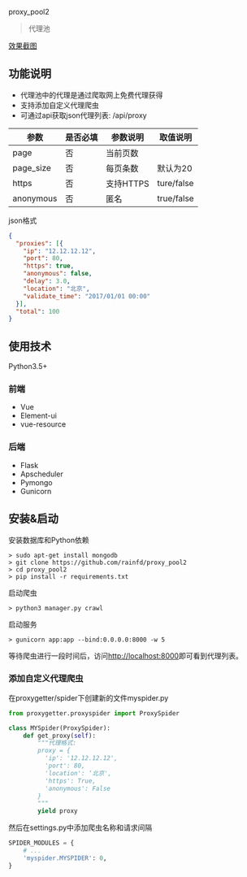 proxy_pool2

> 代理池

[效果截图](https://github.com/rainfd/proxy_pool2/blob/master/screenshoot/index.png)


## 功能说明

- 代理池中的代理是通过爬取网上免费代理获得
- 支持添加自定义代理爬虫
- 可通过api获取json代理列表: /api/proxy

| 参数        | 是否必填 | 参数说明    | 取值说明       |
| --------- | ---- | ------- | ---------- |
| page      | 否    | 当前页数    |              |
| page_size | 否    | 每页条数    | 默认为20      |
| https     | 否    | 支持HTTPS | ture/false |
| anonymous | 否    | 匿名      | true/false |

json格式

```json
{
  "proxies": [{
    "ip": "12.12.12.12",
    "port": 80,
    "https": true,
    "anonymous": false,
    "delay": 3.0,
    "location": "北京",
    "validate_time": "2017/01/01 00:00"
  }],
  "total": 100
}
```



## 使用技术

Python3.5+

### 前端

- Vue
- Element-ui
- vue-resource

### 后端

- Flask
- Apscheduler
- Pymongo
- Gunicorn

## 安装&启动

安装数据库和Python依赖

```shell
> sudo apt-get install mongodb
> git clone https://github.com/rainfd/proxy_pool2
> cd proxy_pool2
> pip install -r requirements.txt
```

启动爬虫

```
> python3 manager.py crawl
```

启动服务

```
> gunicorn app:app --bind:0.0.0.0:8000 -w 5
```

等待爬虫进行一段时间后，访问[http://localhost:8000](http://localhost:8000)即可看到代理列表。

### 添加自定义代理爬虫

 在proxygetter/spider下创建新的文件myspider.py

```python
from proxygetter.proxyspider import ProxySpider

class MYSpider(ProxySpider):
    def get_proxy(self):
        """代理格式:
        proxy = {
          'ip': '12.12.12.12',
          'port': 80,
          'location': ‘北京',
          'https': True,
          'anonymous': False
        }
        """
        yield proxy
```

然后在settings.py中添加爬虫名称和请求间隔

```python
SPIDER_MODULES = {
    # ...
    'myspider.MYSPIDER': 0,
}
```


